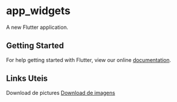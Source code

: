 # app_widgets

A new Flutter application.

## Getting Started

For help getting started with Flutter, view our online
[documentation](https://flutter.io/).

## Links Uteis

Download de pictures
[Download de imagens](https://openclipart.org/)


